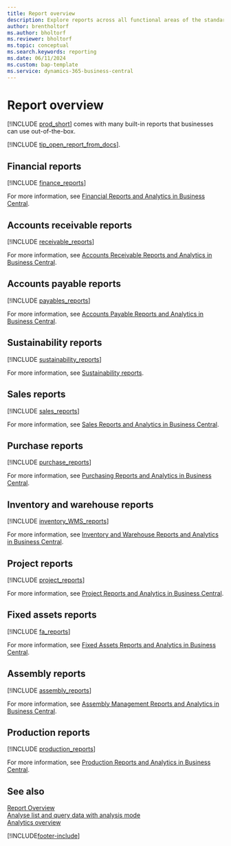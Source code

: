 ```yaml
---
title: Report overview
description: Explore reports across all functional areas of the standard version of Business Central.
author: brentholtorf
ms.author: bholtorf
ms.reviewer: bholtorf
ms.topic: conceptual
ms.search.keywords: reporting
ms.date: 06/11/2024
ms.custom: bap-template
ms.service: dynamics-365-business-central
---
```

# Report overview

[!INCLUDE [prod_short](includes/prod_short.md)] comes with many built-in reports that businesses can use out-of-the-box.  

[!INCLUDE [tip_open_report_from_docs](includes/tip-open-report-from-docs.md)].

## Financial reports

[!INCLUDE [finance_reports](includes/finance-reports-include.md)]

For more information, see [Financial Reports and Analytics in Business Central](finance-reports.md).

## Accounts receivable reports

[!INCLUDE [receivable_reports](includes/receivable-reports-include.md)]

For more information, see [Accounts Receivable Reports and Analytics in Business Central](receivables-reports.md).

## Accounts payable reports

[!INCLUDE [payables_reports](includes/payables-reports-include.md)]

For more information, see [Accounts Payable Reports and Analytics in Business Central](payables-reports.md).

## Sustainability reports

[!INCLUDE [sustainability_reports](includes/sustainability-reports-include.md)]

For more information, see [Sustainability reports](sustainability-reports.md).

## Sales reports

[!INCLUDE [sales_reports](includes/sales-reports-include.md)]

For more information, see [Sales Reports and Analytics in Business Central](sales-reports.md).

## Purchase reports

[!INCLUDE [purchase_reports](includes/purchase-reports-include.md)]

For more information, see [Purchasing Reports and Analytics in Business Central](purchase-reports.md).

## Inventory and warehouse reports

[!INCLUDE [inventory_WMS_reports](includes/inventory-WMS-reports-include.md)]

For more information, see [Inventory and Warehouse Reports and Analytics in Business Central](inventory-wms-reports.md).

## Project reports

[!INCLUDE [project_reports](includes/project-reports-include.md)]

For more information, see [Project Reports and Analytics in Business Central](project-reports.md).

## Fixed assets reports

[!INCLUDE [fa_reports](includes/fa-reports-include.md)]

For more information, see [Fixed Assets Reports and Analytics in Business Central](fa-reports.md).

## Assembly reports

[!INCLUDE [assembly_reports](includes/assembly-reports-include.md)]

For more information, see [Assembly Management Reports and Analytics in Business Central](assembly-reports.md).

## Production reports

[!INCLUDE [production_reports](includes/production-reports-include.md)]

For more information, see [Production Reports and Analytics in Business Central](production-reports.md).

## See also

[Report Overview](reports-use-reports.md)   
[Analyse list and query data with analysis mode](analysis-mode.md)   
[Analytics overview](reports-bi-reporting.md)  

[!INCLUDE[footer-include](includes/footer-banner.md)]